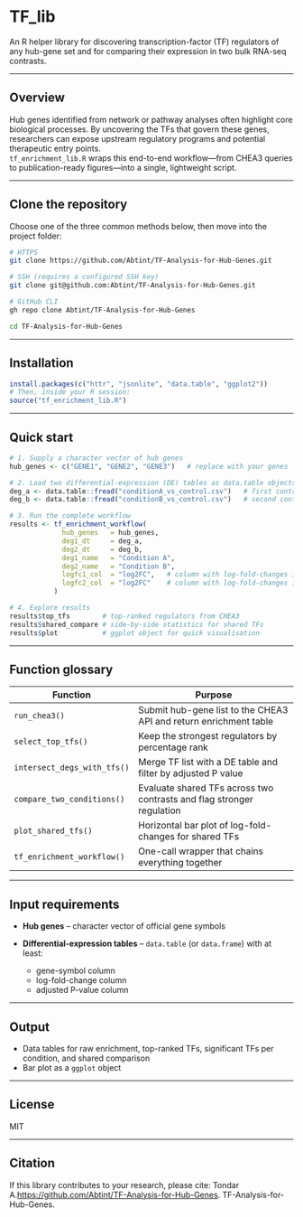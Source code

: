 
# TF_lib

An R helper library for discovering transcription-factor (TF) regulators of any hub-gene set and for comparing their expression in two bulk RNA-seq contrasts.

---

## Overview  

Hub genes identified from network or pathway analyses often highlight core biological processes. By uncovering the TFs that govern these genes, researchers can expose upstream regulatory programs and potential therapeutic entry points.  
`tf_enrichment_lib.R` wraps this end-to-end workflow—from CHEA3 queries to publication-ready figures—into a single, lightweight script.

---

## Clone the repository  

Choose one of the three common methods below, then move into the project folder:

```bash
# HTTPS
git clone https://github.com/Abtint/TF-Analysis-for-Hub-Genes.git

# SSH (requires a configured SSH key)
git clone git@github.com:Abtint/TF-Analysis-for-Hub-Genes.git

# GitHub CLI
gh repo clone Abtint/TF-Analysis-for-Hub-Genes

cd TF-Analysis-for-Hub-Genes
````

---

## Installation

```r
install.packages(c("httr", "jsonlite", "data.table", "ggplot2"))
# Then, inside your R session:
source("tf_enrichment_lib.R")
```

---

## Quick start

```r
# 1. Supply a character vector of hub genes
hub_genes <- c("GENE1", "GENE2", "GENE3")   # replace with your genes

# 2. Load two differential-expression (DE) tables as data.table objects
deg_a <- data.table::fread("conditionA_vs_control.csv")   # first contrast
deg_b <- data.table::fread("conditionB_vs_control.csv")   # second contrast

# 3. Run the complete workflow
results <- tf_enrichment_workflow(
             hub_genes   = hub_genes,
             deg1_dt     = deg_a,
             deg2_dt     = deg_b,
             deg1_name   = "Condition A",
             deg2_name   = "Condition B",
             logfc1_col  = "log2FC",   # column with log-fold-changes in deg_a
             logfc2_col  = "log2FC"    # column with log-fold-changes in deg_b
           )

# 4. Explore results
results$top_tfs        # top-ranked regulators from CHEA3
results$shared_compare # side-by-side statistics for shared TFs
results$plot           # ggplot object for quick visualisation
```

---

## Function glossary

| Function                    | Purpose                                                               |
| --------------------------- | --------------------------------------------------------------------- |
| `run_chea3()`               | Submit hub-gene list to the CHEA3 API and return enrichment table     |
| `select_top_tfs()`          | Keep the strongest regulators by percentage rank                      |
| `intersect_degs_with_tfs()` | Merge TF list with a DE table and filter by adjusted P value          |
| `compare_two_conditions()`  | Evaluate shared TFs across two contrasts and flag stronger regulation |
| `plot_shared_tfs()`         | Horizontal bar plot of log-fold-changes for shared TFs                |
| `tf_enrichment_workflow()`  | One-call wrapper that chains everything together                      |

---

## Input requirements

* **Hub genes** – character vector of official gene symbols
* **Differential-expression tables** – `data.table` (or `data.frame`) with at least:

  * gene-symbol column
  * log-fold-change column
  * adjusted P-value column

---

## Output

* Data tables for raw enrichment, top-ranked TFs, significant TFs per condition, and shared comparison
* Bar plot as a `ggplot` object

---

## License

MIT

---

## Citation

If this library contributes to your research, please cite:
Tondar A.https://github.com/Abtint/TF-Analysis-for-Hub-Genes. TF-Analysis-for-Hub-Genes. 


```
```


